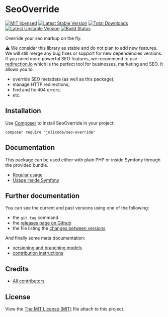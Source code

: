 # SeoOverride

[![MIT licensed](https://img.shields.io/badge/license-MIT-blue.svg)](./LICENSE)
[![Latest Stable Version](https://poser.pugx.org/jolicode/seo-override/v/stable)](https://packagist.org/packages/jolicode/seo-override)
[![Total Downloads](https://poser.pugx.org/jolicode/seo-override/downloads)](https://packagist.org/packages/jolicode/seo-override)
[![Latest Unstable Version](https://poser.pugx.org/seo-override/jolinotif/v/unstable)](https://packagist.org/packages/jolicode/seo-override)
[![Build Status](https://travis-ci.org/jolicode/seo-override.svg?branch=master)](https://travis-ci.org/jolicode/seo-override)

Override your seo markup on the fly.

⚠️ We consider this library as stable and do not plan to add new features. We will still merge any bug fixes or support for new dependencies versions.
If you need more powerful SEO features, we recommend to use [redirection.io](https://redirection.io/) which is the perfect tool for businesses, marketing and SEO. It allows you to:
- override SEO metadata (as well as this package);
- manage HTTP redirections;
- find and fix 404 errors;
- etc.

## Installation

Use [Composer](http://getcomposer.org/) to install SeoOverride in your project:

```shell
composer require "jolicode/seo-override"
```

## Documentation

This package can be used either with plain PHP or inside Symfony through the
provided bundle.

* [Regular usage](doc/regular)
* [Usage inside Symfony](doc/symfony)

## Further documentation

You can see the current and past versions using one of the following:

* the `git tag` command
* the [releases page on Github](https://github.com/jolicode/seo-override/releases)
* the file listing the [changes between versions](CHANGELOG.md)

And finally some meta documentation:

* [versioning and branching models](VERSIONING.md)
* [contribution instructions](CONTRIBUTING.md)

## Credits

* [All contributors](https://github.com/jolicode/seo-override/graphs/contributors)

## License

View the [The MIT License (MIT)](LICENSE) file attach to this project.
